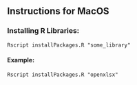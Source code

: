 ## Instructions for MacOS
### Installing R Libraries:
`Rscript installPackages.R "some_library"`

#### Example:
`Rscript installPackages.R "openxlsx"`